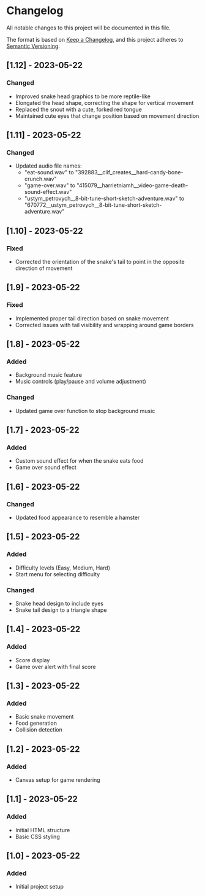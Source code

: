 # Changelog

All notable changes to this project will be documented in this file.

The format is based on [Keep a Changelog](https://keepachangelog.com/en/1.0.0/),
and this project adheres to [Semantic Versioning](https://semver.org/spec/v2.0.0.html).

## [1.12] - 2023-05-22

### Changed
- Improved snake head graphics to be more reptile-like
- Elongated the head shape, correcting the shape for vertical movement
- Replaced the snout with a cute, forked red tongue
- Maintained cute eyes that change position based on movement direction

## [1.11] - 2023-05-22

### Changed
- Updated audio file names:
  - "eat-sound.wav" to "392883__clif_creates__hard-candy-bone-crunch.wav"
  - "game-over.wav" to "415079__harrietniamh__video-game-death-sound-effect.wav"
  - "ustym_petrovych__8-bit-tune-short-sketch-adventure.wav" to "670772__ustym_petrovych__8-bit-tune-short-sketch-adventure.wav"

## [1.10] - 2023-05-22

### Fixed
- Corrected the orientation of the snake's tail to point in the opposite direction of movement

## [1.9] - 2023-05-22

### Fixed
- Implemented proper tail direction based on snake movement
- Corrected issues with tail visibility and wrapping around game borders

## [1.8] - 2023-05-22

### Added
- Background music feature
- Music controls (play/pause and volume adjustment)

### Changed
- Updated game over function to stop background music

## [1.7] - 2023-05-22

### Added
- Custom sound effect for when the snake eats food
- Game over sound effect

## [1.6] - 2023-05-22

### Changed
- Updated food appearance to resemble a hamster

## [1.5] - 2023-05-22

### Added
- Difficulty levels (Easy, Medium, Hard)
- Start menu for selecting difficulty

### Changed
- Snake head design to include eyes
- Snake tail design to a triangle shape

## [1.4] - 2023-05-22

### Added
- Score display
- Game over alert with final score

## [1.3] - 2023-05-22

### Added
- Basic snake movement
- Food generation
- Collision detection

## [1.2] - 2023-05-22

### Added
- Canvas setup for game rendering

## [1.1] - 2023-05-22

### Added
- Initial HTML structure
- Basic CSS styling

## [1.0] - 2023-05-22

### Added
- Initial project setup